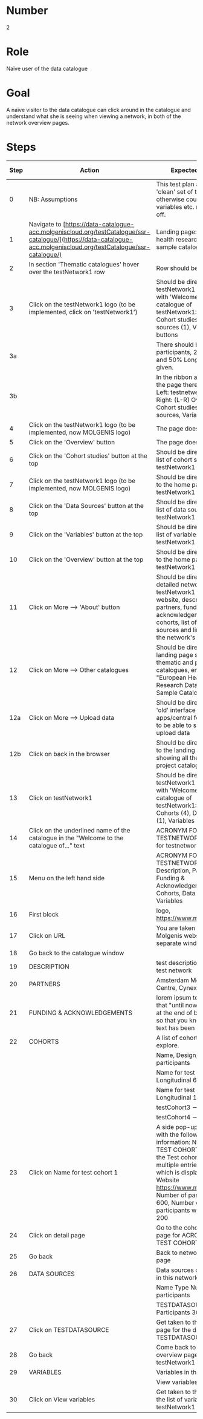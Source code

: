 # Number

2

# Role

Naïve user of the data catalogue

# Goal

A naïve visitor to the data catalogue can click around in the catalogue and understand what she is seeing when viewing a network, in both of the network overview pages.

# Steps

| Step | Action | Expected result | Github bug/issue | Playwright test |
| ---- | ------ | --------------- | ----------------- | -----------------|
| 0 | NB: Assumptions | This test plan assumes a 'clean' set of test data, otherwise counts for variables etc. might be off. | | |
| 1 | Navigate to [https://data-catalogue-acc.molgeniscloud.org/testCatalogue/ssr-catalogue/](https://data-catalogue-acc.molgeniscloud.org/testCatalogue/ssr-catalogue/) | Landing page: European health research data and sample catalogue| | |
| 2 | In section 'Thematic catalogues' hover over the testNetwork1 row | Row should be highlighted | | |
| 3 | Click on the testNetwork1 logo (to be implemented, click on 'testNetwork1') | Should be directed to the testNetwork1 home page with 'Welcome to the catalogue of testNetwork1: [etc]', and Cohort studies (4), Data sources (1), Variables (8) buttons | [#3512](https://github.com/molgenis/molgenis-emx2/issues/3512) | |
| 3a | | There should be 700 participants, 250 samples and 50% Longitudinal given. | | |
| 3b | | In the ribbon at the top of the page there should be: Left: testnetwerk1 logo, Right: (L-R) Overview, Cohort studies, Data sources, Variables, More | | |
| 4 | Click on the testNetwork1 logo (to be implemented, now MOLGENIS logo) | The page doesn't change | | |
| 5 | Click on the 'Overview' button| The page doesn't change | | |
| 6 | Click on the 'Cohort studies' button at the top | Should be directed to the list of cohort studies for testNetwork1 | | |
| 7 | Click on the testNetwork1 logo (to be implemented, now MOLGENIS logo) | Should be directed back to the home page for testNetwork1 | | |
| 8 | Click on the 'Data Sources' button at the top | Should be directed to the list of data sources for testNetwork1 | | |
| 9 | Click on the 'Variables' button at the top |  Should be directed to the list of variables for testNetwork1 | | |
| 10 | Click on the 'Overview' button at the top |Should be directed back to the home page for testNetwork1 | | |
| 11 | Click on More --> 'About' button | Should be directed to the detailed network page for testNetwork1 with website, description, partners, funding & acknowledgements, list of cohorts, list of data sources and link to view the network's variables | | |
| 12 | Click on More --> Other catalogues | Should be directed to the landing page showing all thematic and project catalogues, entitled "European Health Research Data and Sample Catalogue" | | |
| 12a| Click on More --> Upload data | Should be directed to the 'old' interface apps/central for the user to be able to sign in and upload data | | |
| 12b| Click on back in the browser | Should be directed back to the landing page showing all thematic and project catalogues | | |
| 13 | Click on testNetwork1 | Should be directed to the testNetwork1 home page with 'Welcome to the catalogue of testNetwork1: [etc]', and Cohorts (4), Data sources (1), Variables (8) buttons | | |
| 14 | Click on the underlined name of the catalogue in the "Welcome to the catalogue of..." text | ACRONYM FOR TESTNETWORK 1, name for testnetwork1 | | |
| 15 | Menu on the left hand side | ACRONYM FOR TESTNETWORK1, Description, Partners, Funding & Acknowledgements, Cohorts, Data Sources, Variables | | |
| 16 | First block | logo, <https://www.molgenis.org> | | |
| 17 | Click on URL | You are taken to the Molgenis website in a separate window | | |
| 18 | Go back to the catalogue window | | | |
| 19 | DESCRIPTION | test description for new test network | | |
| 20 | PARTNERS | Amsterdam Medical Centre, Cynexo | | |
| 21 | FUNDING & ACKNOWLEDGEMENTS | lorem ipsum text, check that "until now" is shown at the end of both fields so that you know the full text has been displayed | | |
| 22 | COHORTS | A list of cohorts you can explore. | | |
|    |  | Name, Design, Number of participants | | |
|    |  | Name for test cohort 1   Longitudinal  600   --> | | |
|    |  | Name for test cohort 2   Longitudinal  100   --> | | |
|    |  | testCohort3                                  --> | | |
|    |  | testCohort4                                  --> | | |
| 23 | Click on Name for test cohort 1 | A side pop-up is shown with the following information: NAME FOR TEST COHORT 1, This is the Test cohort 1. It has multiple entries ... see which is displayed.  Website <https://www.molgenis.org>, Number of participants 600, Number of participants with samples 200 | | |
| 24 | Click on detail page | Go to the cohort overview page for ACRONYM FOR TEST COHORT 1 | | |
| 25 | Go back | Back to network overview page | | |
| 26 | DATA SOURCES | Data sources connected in this network| [#3744](https://github.com/molgenis/molgenis-emx2/issues/3744) | |
| | | Name   Type    Number of participants | | |
| | | TESTDATASOURCE Participants  3000| | |
| 27 | Click on TESTDATASOURCE | Get taken to the overview page for the data source TESTDATASOURCE | | |
| 28 | Go back | Come back to network overview page for testNetwork1 | | |
| 29 | VARIABLES | Variables in this network | | |
|    | | View variables | | |
| 30 | Click on View variables | Get taken to the page with the list of variables for testNetwork1 | | |
